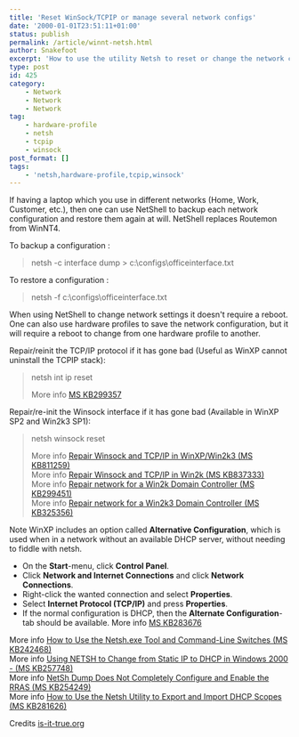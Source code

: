 ```yaml
---
title: 'Reset WinSock/TCPIP or manage several network configs'
date: '2000-01-01T23:51:11+01:00'
status: publish
permalink: /article/winnt-netsh.html
author: Snakefoot
excerpt: 'How to use the utility Netsh to reset or change the network configuration.'
type: post
id: 425
category:
    - Network
    - Network
    - Network
tag:
    - hardware-profile
    - netsh
    - tcpip
    - winsock
post_format: []
tags:
    - 'netsh,hardware-profile,tcpip,winsock'
---
```

If having a laptop which you use in different networks (Home, Work, Customer, etc.), then one can use NetShell to backup each network configuration and restore them again at will. NetShell replaces Routemon from WinNT4.  
  
 To backup a configuration :

> netsh -c interface dump &gt; c:\\configs\\officeinterface.txt

 To restore a configuration :  
> netsh -f c:\\configs\\officeinterface.txt

 When using NetShell to change network settings it doesn't require a reboot. One can also use hardware profiles to save the network configuration, but it will require a reboot to change from one hardware profile to another.  
  
 Repair/reinit the TCP/IP protocol if it has gone bad (Useful as WinXP cannot uninstall the TCPIP stack):
> netsh int ip reset  
>   
>  More info [MS KB299357](http://support.microsoft.com/kb/299357 "How to reset TCP/IP by using the NetShell utility [Q299357]")

 Repair/re-init the Winsock interface if it has gone bad (Available in WinXP SP2 and Win2k3 SP1):
> netsh winsock reset  
>   
>  More info [Repair Winsock and TCP/IP in WinXP/Win2k3 (MS KB811259)](http://support.microsoft.com/kb/811259 "How to determine and recover from Winsock2 corruption [Q811259]")  
>  More info [Repair Winsock and TCP/IP in Win2k (MS KB837333)](http://support.microsoft.com/kb/837333 "How to repair network or modem connectivity issues in Windows 2000 [Q837333]")  
>  More info [Repair network for a Win2k Domain Controller (MS KB299451)](http://support.microsoft.com/kb/299451 "HOW TO: Remove and Reinstall TCP/IP on a Windows 2000 Domain Controllerr")  
>  More info [Repair network for a Win2k3 Domain Controller (MS KB325356)](http://support.microsoft.com/kb/325356 "How to remove and reinstall TCP/IP on a Windows Server 2003 domain controller [Q325356]")

 Note WinXP includes an option called **Alternative Configuration**, which is used when in a network without an available DHCP server, without needing to fiddle with netsh.
- On the **Start**-menu, click **Control Panel**.
- Click **Network and Internet Connections** and click **Network Connections**.
- Right-click the wanted connection and select **Properties**.
- Select **Internet Protocol (TCP/IP)** and press **Properties**.
- If the normal configuration is DHCP, then the **Alternate Configuration**-tab should be available. More info [MS KB283676](http://support.microsoft.com/kb/283676 "How to use the Alternate Configuration feature for multiple network connectivity in Windows XP [Q283676]")
 
 More info [How to Use the Netsh.exe Tool and Command-Line Switches (MS KB242468)](http://support.microsoft.com/kb/242468)  
 More info [Using NETSH to Change from Static IP to DHCP in Windows 2000 - (MS KB257748)](http://support.microsoft.com/kb/257748)  
 More info [NetSh Dump Does Not Completely Configure and Enable the RRAS (MS KB254249)](http://support.microsoft.com/kb/254249)  
 More info [How to Use the Netsh Utility to Export and Import DHCP Scopes (MS KB281626)](http://support.microsoft.com/kb/281626)  
  
 Credits [is-it-true.org](http://www.is-it-true.org/)